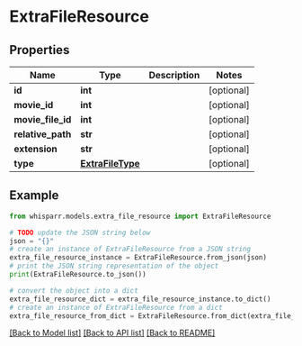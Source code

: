 # ExtraFileResource


## Properties

Name | Type | Description | Notes
------------ | ------------- | ------------- | -------------
**id** | **int** |  | [optional] 
**movie_id** | **int** |  | [optional] 
**movie_file_id** | **int** |  | [optional] 
**relative_path** | **str** |  | [optional] 
**extension** | **str** |  | [optional] 
**type** | [**ExtraFileType**](ExtraFileType.md) |  | [optional] 

## Example

```python
from whisparr.models.extra_file_resource import ExtraFileResource

# TODO update the JSON string below
json = "{}"
# create an instance of ExtraFileResource from a JSON string
extra_file_resource_instance = ExtraFileResource.from_json(json)
# print the JSON string representation of the object
print(ExtraFileResource.to_json())

# convert the object into a dict
extra_file_resource_dict = extra_file_resource_instance.to_dict()
# create an instance of ExtraFileResource from a dict
extra_file_resource_from_dict = ExtraFileResource.from_dict(extra_file_resource_dict)
```
[[Back to Model list]](../README.md#documentation-for-models) [[Back to API list]](../README.md#documentation-for-api-endpoints) [[Back to README]](../README.md)



